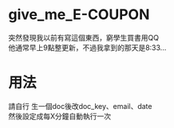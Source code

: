 # give_me_E-COUPON
突然發現我以前有寫這個東西，窮學生買書用QQ    
他通常早上9點整更新，不過我拿到的那天是8:33...    

# 用法
請自行 生一個doc後改doc_key、email、date    
然後設定成每X分鐘自動執行一次    
